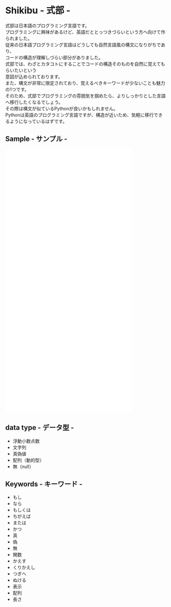 # Shikibu - 式部 -
式部は日本語のプログラミング言語です。  
プログラミングに興味があるけど、英語だととっつきづらいという方へ向けて作られました。  
従来の日本語プログラミング言語はどうしても自然言語風の構文になりがちであり、  
コードの構造が理解しづらい部分がありました。  
式部では、わざとカタコトにすることでコードの構造そのものを自然に覚えてもらいたいという  
意図が込められております。  
また、構文が非常に限定されており、覚えるべきキーワードが少ないことも魅力の1つです。  
そのため、式部でプログラミングの雰囲気を掴めたら、よりしっかりとした言語へ移行したくなるでしょう。  
その際は構文が似ているPythonが良いかもしれません。  
Pythonは英語のプログラミング言語ですが、構造が近いため、気軽に移行できるようになっているはずです。  

## Sample - サンプル -
<img src="./sample/sample.svg" width="400" height="825" alt="css-in-readme">

## data type - データ型 -
- 浮動小数点数
- 文字列
- 真偽値
- 配列（動的型）
- 無（null）

## Keywords - キーワード -
- もし
- なら
- もしくは
- ちがえば
- または
- かつ
- 真
- 偽
- 無
- 関数
- かえす
- くりかえし
- つぎへ
- ぬける
- 表示
- 配列
- 長さ
